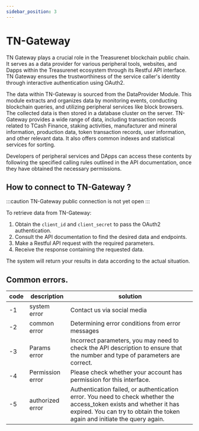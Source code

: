 ```yaml
---
sidebar_position: 3
---
```


# TN-Gateway

TN Gateway plays a crucial role in the Treasurenet blockchain public chain. It serves as a data provider for various peripheral tools, websites, and Dapps within the Treasurenet ecosystem through its Restful API interface. TN Gateway ensures the trustworthiness of the service caller's identity through interactive authentication using OAuth2.

The data within TN-Gateway is sourced from the DataProvider Module. This module extracts and organizes data by monitoring events, conducting blockchain queries, and utilizing peripheral services like block browsers. The collected data is then stored in a database cluster on the server. TN-Gateway provides a wide range of data, including transaction records related to TCash Finance, staking activities, manufacturer and mineral information, production data, token transaction records, user information, and other relevant data. It also offers common indexes and statistical services for sorting.

Developers of peripheral services and DApps can access these contents by following the specified calling rules outlined in the API documentation, once they have obtained the necessary permissions.

## How to connect to TN-Gateway ?

:::caution
TN-Gateway public connection is not yet open
:::

To retrieve data from TN-Gateway:

1. Obtain the `client_id` and `client_secret` to pass the OAuth2 authentication.
2. Consult the API documentation to find the desired data and endpoints.
3. Make a Restful API request with the required parameters.
4. Receive the response containing the requested data.

The system will return your results in data according to the actual situation.

## Common errors.

| code | description      | solution                                                                                                                                                                                          |
| ---- | ---------------- | ------------------------------------------------------------------------------------------------------------------------------------------------------------------------------------------------- |
| -1   | system error     | Contact us via social media                                                                                                                                                                       |
| -2   | common error     | Determining error conditions from error messages                                                                                                                                                  |
| -3   | Params error     | Incorrect parameters, you may need to check the API description to ensure that the number and type of parameters are correct.                                                                     |
| -4   | Permission error | Please check whether your account has permission for this interface.                                                                                                                              |
| -5   | authorized error | Authentication failed, or authentication error. You need to check whether the access_token exists and whether it has expired. You can try to obtain the token again and initiate the query again. |
